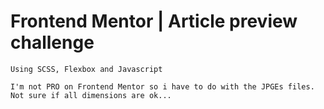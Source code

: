 # Frontend Mentor | Article preview challenge
``` 
Using SCSS, Flexbox and Javascript

I'm not PRO on Frontend Mentor so i have to do with the JPGEs files.
Not sure if all dimensions are ok...